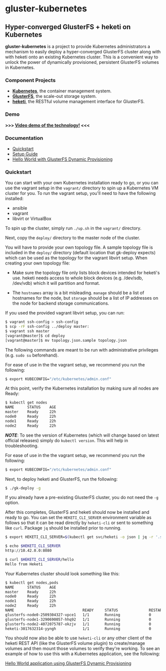 # gluster-kubernetes

## Hyper-converged GlusterFS + heketi on Kubernetes

**gluster-kubernetes** is a project to provide Kubernetes administrators a
mechanism to easily deploy a hyper-converged GlusterFS cluster along with with
heketi onto an existing Kubernetes cluster. This is a convenient way to unlock
the power of dynamically provisioned, persistent GlusterFS volumes in
Kubernetes.

### Component Projects

* **[Kubernetes](http://kubernetes.io/)**, the container management system.
* **[GlusterFS](https://www.gluster.org/)**, the scale-out storage system.
* **[heketi](https://github.com/heketi/heketi)**, the RESTful volume management
  interface for GlusterFS.

### Demo

**>>> [Video demo of the technology!](https://drive.google.com/file/d/0B667S2caJiy7QVpzVVFNQVdyaVE/view?usp=sharing) <<<**

### Documentation

* [Quickstart](#quickstart)
* [Setup Guide](./docs/setup-guide.md)
* [Hello World with GlusterFS Dynamic Provisioning](./docs/examples/hello_world/README.md)

### Quickstart

You can start with your own Kubernetes installation ready to go, or you can
use the vagrant setup in the `vagrant/` directory to spin up a Kubernetes
VM cluster for you. To run the vagrant setup, you'll need to have the
following installed:

 * ansible
 * vagrant
 * libvirt or VirtualBox

To spin up the cluster, simply run `./up.sh` in the `vagrant/` directory.

Next, copy the `deploy/` directory to the master node of the cluster.

You will have to provide your own topology file. A sample topology file is
included in the `deploy/` directory (default location that gk-deploy expects)
which can be used as the topology for the vagrant libvirt setup. When
creating your own topology file:

 * Make sure the topology file only lists block devices intended for heketi's
 use. heketi needs access to whole block devices (e.g. /dev/sdb, /dev/vdb)
 which it will partition and format.

 * The `hostnames` array is a bit misleading. `manage` should be a list of
 hostnames for the node, but `storage` should be a list of IP addresses on
 the node for backend storage communications.

If you used the provided vagrant libvirt setup, you can run:

```bash
$ vagrant ssh-config > ssh-config
$ scp -rF ssh-config ../deploy master:
$ vagrant ssh master
[vagrant@master]$ cd deploy
[vagrant@master]$ mv topology.json.sample topology.json
```

The following commands are meant to be run with administrative privileges
(e.g. `sudo su` beforehand).

For ease of use in the the vagrant setup, we recommend you run the following:

```bash
$ export KUBECONFIG="/etc/kubernetes/admin.conf"
```
At this point, verify the Kubernetes installation by making sure all nodes are
Ready:

```bash
$ kubectl get nodes
NAME      STATUS    AGE
master    Ready     22h
node0     Ready     22h
node1     Ready     22h
node2     Ready     22h
```

***NOTE***: To see the version of Kubernetes (which will change based on
latest official releases) simply do `kubectl version`. This will help in
troubleshooting.

For ease of use in the the vagrant setup, we recommend you run the following:

```bash
$ export KUBECONFIG="/etc/kubernetes/admin.conf"
```

Next, to deploy heketi and GlusterFS, run the following:

```bash
$ ./gk-deploy -g
```

If you already have a pre-existing GlusterFS cluster, you do not need the
`-g` option.

After this completes, GlusterFS and heketi should now be installed and ready
to go. You can set the `HEKETI_CLI_SERVER` environment variable as follows so
that it can be read directly by `heketi-cli` or sent to something like `curl`.
Package `jq` should be installed prior to running.

```bash
$ export HEKETI_CLI_SERVER=$(kubectl get svc/heketi -o json | jq -r '.spec.clusterIP + ":" + (.spec.ports[0].port | tostring)')

$ echo $HEKETI_CLI_SERVER
http://10.42.0.0:8080

$ curl $HEKETI_CLI_SERVER/hello
Hello from Heketi
```

Your Kubernetes cluster should look something like this:

```bash
$ kubectl get nodes,pods
NAME      STATUS    AGE
master    Ready     22h
node0     Ready     22h
node1     Ready     22h
node2     Ready     22h
NAME                               READY     STATUS              RESTARTS   AGE
glusterfs-node0-2509304327-vpce1   1/1       Running             0          1d
glusterfs-node1-3290690057-hhq92   1/1       Running             0          1d
glusterfs-node2-4072075787-okzjv   1/1       Running             0          1d
heketi-3017632314-yyngh            1/1       Running             0          1d
```

You should now also be able to use `heketi-cli` or any other client of the
heketi REST API (like the GlusterFS volume plugin) to create/manage volumes and
then mount those volumes to verify they're working. To see an example of how
to use this with a Kubernetes application, see the following:

[Hello World application using GlusterFS Dynamic Provisioning](./docs/examples/hello_world/README.md)
